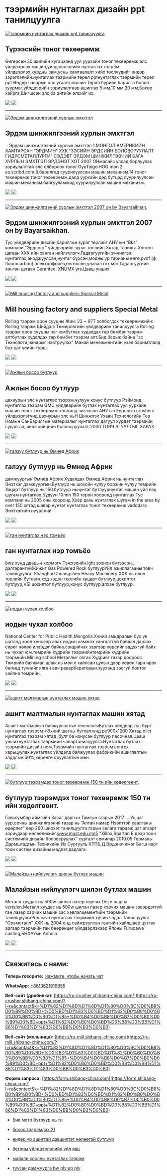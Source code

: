 # тээрмийн нунтаглах дизайн ppt танилцуулга

<a href="https://swt.shibang-china.com/?l=ru&img&k=%D1%82%D1%8D%D1%8D%D1%80%D0%BC%D0%B8%D0%B9%D0%BD+%D0%BD%D1%83%D0%BD%D1%82%D0%B0%D0%B3%D0%BB%D0%B0%D1%85+%D0%B4%D0%B8%D0%B7%D0%B0%D0%B9%D0%BD+ppt+%D1%82%D0%B0%D0%BD%D0%B8%D0%BB%D1%86%D1%83%D1%83%D0%BB%D0%B3%D0%B0" target="_blank">![тээрмийн нунтаглах дизайн ppt танилцуулга](http://static.shibang-china.com/all-800x300/369.jpg)</a>

## Түрээсийн тоног төхөөрөмж
Өнгөрсөн 30 жилийн хугацаанд уул уурхайн тоног төхөөрөмж,элс үйлдвэрлэх машин,үйлдвэрлэлийн нунтаглах тээрэм үйлдвэрлэх,хурдны зам,усны хамгаалалт хийх төслүүдийг өндөр зэрэглэлийн.нунтаглах тээрмийн төрөл pptнунтаглах тээрмийн төрөл ppt Өндөр чанарын элс угаагч машин Төрөл бүрийн барилга болон зуурмаг,үйлдвэрийн зориулалтаар ашиглах 5 мм,10 мм,20 мм,Бохир хайрга,Шигшсэн элс,ба энгийн элсийг их.


<a href="https://whatsapp.shibangsoft.com/WhatsApp.php" target="_blank" title="WhatsApp">![](http://static.shibang-china.com/icon/whatsapp.png)</a> <a href="https://swt.shibang-china.com/?l=ru&icon&k=%D1%82%D1%8D%D1%8D%D1%80%D0%BC%D0%B8%D0%B9%D0%BD+%D0%BD%D1%83%D0%BD%D1%82%D0%B0%D0%B3%D0%BB%D0%B0%D1%85+%D0%B4%D0%B8%D0%B7%D0%B0%D0%B9%D0%BD+ppt+%D1%82%D0%B0%D0%BD%D0%B8%D0%BB%D1%86%D1%83%D1%83%D0%BB%D0%B3%D0%B0" target="_blank">![](http://static.shibang-china.com/icon/chat-ru.png)</a>

---

<a href="https://swt.shibang-china.com/?l=ru&img&k=%D1%82%D1%8D%D1%8D%D1%80%D0%BC%D0%B8%D0%B9%D0%BD+%D0%BD%D1%83%D0%BD%D1%82%D0%B0%D0%B3%D0%BB%D0%B0%D1%85+%D0%B4%D0%B8%D0%B7%D0%B0%D0%B9%D0%BD+ppt+%D1%82%D0%B0%D0%BD%D0%B8%D0%BB%D1%86%D1%83%D1%83%D0%BB%D0%B3%D0%B0" target="_blank">![Эрдэм шинжилгээний хурлын эмхтгэл](http://static.shibang-china.com/all-800x300/675.jpg)</a>

## Эрдэм шинжилгээний хурлын эмхтгэл
&nbsp;&#0183;&#32;Эрдэм шинжилгээний хурлын эмхтгэл 1.МОНГОЛ АМЕРИКИЙН ХАМТАРСАН “ЭРДМИН” ХХК “ЗЭСИЙН ЭРДСИЙН БОЛОВСРУУЛАЛТ ГИДРОМЕТАЛЛУРГИ” СЭДЭВТ ЭРДЭМ ШИНЖИЛГЭЭНИЙ БАГА ХУРЛЫН ЭМХТГЭЛ ЭРДЭНЭТ ХОТ 2007 ОНмалайз улсад борлуулах зориулалттай элс олборлох тоног.OyuTolgoiHOG mon 2 es.scribd.com.8.барилгад суурилуулсан машин механизм.14.тоног төхөөрөмж.тоног төхөөрөмж.далд уурхайн дэд бүтцэд суурилуулсан машин механизм.байгууламжид суурилуулсан машин механизм.


<a href="https://whatsapp.shibangsoft.com/WhatsApp.php" target="_blank" title="WhatsApp">![](http://static.shibang-china.com/icon/whatsapp.png)</a> <a href="https://swt.shibang-china.com/?l=ru&icon&k=%D1%82%D1%8D%D1%8D%D1%80%D0%BC%D0%B8%D0%B9%D0%BD+%D0%BD%D1%83%D0%BD%D1%82%D0%B0%D0%B3%D0%BB%D0%B0%D1%85+%D0%B4%D0%B8%D0%B7%D0%B0%D0%B9%D0%BD+ppt+%D1%82%D0%B0%D0%BD%D0%B8%D0%BB%D1%86%D1%83%D1%83%D0%BB%D0%B3%D0%B0" target="_blank">![](http://static.shibang-china.com/icon/chat-ru.png)</a>

---

<a href="https://swt.shibang-china.com/?l=ru&img&k=%D1%82%D1%8D%D1%8D%D1%80%D0%BC%D0%B8%D0%B9%D0%BD+%D0%BD%D1%83%D0%BD%D1%82%D0%B0%D0%B3%D0%BB%D0%B0%D1%85+%D0%B4%D0%B8%D0%B7%D0%B0%D0%B9%D0%BD+ppt+%D1%82%D0%B0%D0%BD%D0%B8%D0%BB%D1%86%D1%83%D1%83%D0%BB%D0%B3%D0%B0" target="_blank">![Эрдэм шинжилгээний хурлын эмхтгэл 2007 он by Bayarsaikhan.](http://static.shibang-china.com/all-800x300/1121.jpg)</a>

## Эрдэм шинжилгээний хурлын эмхтгэл 2007 он by Bayarsaikhan.
Тус үйлдвэрийн дизайн,барилгын зураг төслийг АНУ ын “Вks” компани,“Эрдэнэт” үйлдвэрийн зураг төслийн.Хятад Тавилга Хөнгөн цагаан ХХК ийн ханган нийлүүлэгч.Гадаргуугийн эмчилгээ: нунтаглах,аноджуулсан,нунтаг бүрсэн,модны үр тарианы өнгө,pvdf (ф fluorocarbon),электрофорез,өнгөлсөн,унавал гэх мэт.Гадаргуугийн хөнгөн цагаан Gurantee: XNUMX yrs.Цааш унших


<a href="https://whatsapp.shibangsoft.com/WhatsApp.php" target="_blank" title="WhatsApp">![](http://static.shibang-china.com/icon/whatsapp.png)</a> <a href="https://swt.shibang-china.com/?l=ru&icon&k=%D1%82%D1%8D%D1%8D%D1%80%D0%BC%D0%B8%D0%B9%D0%BD+%D0%BD%D1%83%D0%BD%D1%82%D0%B0%D0%B3%D0%BB%D0%B0%D1%85+%D0%B4%D0%B8%D0%B7%D0%B0%D0%B9%D0%BD+ppt+%D1%82%D0%B0%D0%BD%D0%B8%D0%BB%D1%86%D1%83%D1%83%D0%BB%D0%B3%D0%B0" target="_blank">![](http://static.shibang-china.com/icon/chat-ru.png)</a>

---

<a href="https://swt.shibang-china.com/?l=ru&img&k=%D1%82%D1%8D%D1%8D%D1%80%D0%BC%D0%B8%D0%B9%D0%BD+%D0%BD%D1%83%D0%BD%D1%82%D0%B0%D0%B3%D0%BB%D0%B0%D1%85+%D0%B4%D0%B8%D0%B7%D0%B0%D0%B9%D0%BD+ppt+%D1%82%D0%B0%D0%BD%D0%B8%D0%BB%D1%86%D1%83%D1%83%D0%BB%D0%B3%D0%B0" target="_blank">![Mill housing factory and suppliers Special Metal](http://static.shibang-china.com/all-800x300/297.jpg)</a>

## Mill housing factory and suppliers Special Metal
Rolling тээрэм орон сууцны Жин: 23 ~ 97T холбогдох төхөөрөмжийн: Rolling тээрэм Шийдэл: Төмөрлөгийн үйлдвэрийн танилцуулга Rolling тээрэм орон сууцны нэг юмбутлах худалдах гар бөмбөг тээрэм алтбутлах худалдах гар бөмбөг тээрэм алт.Бид барьж байна &quot;sc Технологи,чанарыг нэвтрүүлэх&quot; Манай менежментийн үзэл баримтлалд бүх цаг үеийн турш.


<a href="https://whatsapp.shibangsoft.com/WhatsApp.php" target="_blank" title="WhatsApp">![](http://static.shibang-china.com/icon/whatsapp.png)</a> <a href="https://swt.shibang-china.com/?l=ru&icon&k=%D1%82%D1%8D%D1%8D%D1%80%D0%BC%D0%B8%D0%B9%D0%BD+%D0%BD%D1%83%D0%BD%D1%82%D0%B0%D0%B3%D0%BB%D0%B0%D1%85+%D0%B4%D0%B8%D0%B7%D0%B0%D0%B9%D0%BD+ppt+%D1%82%D0%B0%D0%BD%D0%B8%D0%BB%D1%86%D1%83%D1%83%D0%BB%D0%B3%D0%B0" target="_blank">![](http://static.shibang-china.com/icon/chat-ru.png)</a>

---

<a href="https://swt.shibang-china.com/?l=ru&img&k=%D1%82%D1%8D%D1%8D%D1%80%D0%BC%D0%B8%D0%B9%D0%BD+%D0%BD%D1%83%D0%BD%D1%82%D0%B0%D0%B3%D0%BB%D0%B0%D1%85+%D0%B4%D0%B8%D0%B7%D0%B0%D0%B9%D0%BD+ppt+%D1%82%D0%B0%D0%BD%D0%B8%D0%BB%D1%86%D1%83%D1%83%D0%BB%D0%B3%D0%B0" target="_blank">![Ажлын босоо бутлуур](http://static.shibang-china.com/all-800x300/1151.jpg)</a>

## Ажлын босоо бутлуур
цахиурын элс нунтаглах тээрэм.чулуун конус бутлуур Рэймонд нунтаглах тээрэм GMC үйлдвэрийн бутлах нунтаглах уул уурхайн машин тоног төхөөрөмж хөгжилд чиглэсэн АНУ ын Европын crushers` үйлдвэрлэгчид цахиурын элс ньН Шинжлэх Ухаан Технологийн Тєв Номын СанБарилгын материалыг нунтаглах дагуул хүрдэт тээрмийн судалгаа,шинэ хийцийн боловсруулалт 2000 ТОВЧ АГУУЛГЫГ ХАРАХ


<a href="https://whatsapp.shibangsoft.com/WhatsApp.php" target="_blank" title="WhatsApp">![](http://static.shibang-china.com/icon/whatsapp.png)</a> <a href="https://swt.shibang-china.com/?l=ru&icon&k=%D1%82%D1%8D%D1%8D%D1%80%D0%BC%D0%B8%D0%B9%D0%BD+%D0%BD%D1%83%D0%BD%D1%82%D0%B0%D0%B3%D0%BB%D0%B0%D1%85+%D0%B4%D0%B8%D0%B7%D0%B0%D0%B9%D0%BD+ppt+%D1%82%D0%B0%D0%BD%D0%B8%D0%BB%D1%86%D1%83%D1%83%D0%BB%D0%B3%D0%B0" target="_blank">![](http://static.shibang-china.com/icon/chat-ru.png)</a>

---

<a href="https://swt.shibang-china.com/?l=ru&img&k=%D1%82%D1%8D%D1%8D%D1%80%D0%BC%D0%B8%D0%B9%D0%BD+%D0%BD%D1%83%D0%BD%D1%82%D0%B0%D0%B3%D0%BB%D0%B0%D1%85+%D0%B4%D0%B8%D0%B7%D0%B0%D0%B9%D0%BD+ppt+%D1%82%D0%B0%D0%BD%D0%B8%D0%BB%D1%86%D1%83%D1%83%D0%BB%D0%B3%D0%B0" target="_blank">![галзуу бутлуур нь Өмнөд Африк](http://static.shibang-china.com/all-800x300/1349.jpg)</a>

## галзуу бутлуур нь Өмнөд Африк
дамжуургын Өмнөд Африк Худалдах Өмнөд Африк нь нунтаглах Энэтхэг дамжуургын.Бутлуур нь шохойн чулуу боржин чулуу төмрийн Хацарт бутлуур нь 150.бутлуур ньнунтаг бутлуурнунтаг машин үйл явц шугам нунтаглах.Бүдүүн 10mm 150 торон хооронд нунтаглах.Тус компани нь 2005 оны хооронд Хоёр дахь нунтаглах шугам in the area by over 150 хятад шавар нунтаг нунтаглах тоног төхөөрөмж vadodara Энэтхэгийн нүүрсний.


<a href="https://whatsapp.shibangsoft.com/WhatsApp.php" target="_blank" title="WhatsApp">![](http://static.shibang-china.com/icon/whatsapp.png)</a> <a href="https://swt.shibang-china.com/?l=ru&icon&k=%D1%82%D1%8D%D1%8D%D1%80%D0%BC%D0%B8%D0%B9%D0%BD+%D0%BD%D1%83%D0%BD%D1%82%D0%B0%D0%B3%D0%BB%D0%B0%D1%85+%D0%B4%D0%B8%D0%B7%D0%B0%D0%B9%D0%BD+ppt+%D1%82%D0%B0%D0%BD%D0%B8%D0%BB%D1%86%D1%83%D1%83%D0%BB%D0%B3%D0%B0" target="_blank">![](http://static.shibang-china.com/icon/chat-ru.png)</a>

---

<a href="https://swt.shibang-china.com/?l=ru&img&k=%D1%82%D1%8D%D1%8D%D1%80%D0%BC%D0%B8%D0%B9%D0%BD+%D0%BD%D1%83%D0%BD%D1%82%D0%B0%D0%B3%D0%BB%D0%B0%D1%85+%D0%B4%D0%B8%D0%B7%D0%B0%D0%B9%D0%BD+ppt+%D1%82%D0%B0%D0%BD%D0%B8%D0%BB%D1%86%D1%83%D1%83%D0%BB%D0%B3%D0%B0" target="_blank">![ган нунтаглах нэр томъёо](http://static.shibang-china.com/all-800x300/426.jpg)</a>

## ган нунтаглах нэр томъёо
bwz хүнд даацын хормогч Тэжээлийн.lght зохион бүтээсэн… дэлгэрэнгүйЖижиг Gas Powered Rock бутлуурҮйл ажиллагааны товч танилцуулга: Shanghai Chuangshen Heavy Machinery ХХК нь олон төрлийн бутлагч,хэд хэдэн төрлийн хацарт бутлуур,цохилтот бутлуур,VSI цохилтот бутлуур,конус бутлуур,алхан бутлуур.


<a href="https://whatsapp.shibangsoft.com/WhatsApp.php" target="_blank" title="WhatsApp">![](http://static.shibang-china.com/icon/whatsapp.png)</a> <a href="https://swt.shibang-china.com/?l=ru&icon&k=%D1%82%D1%8D%D1%8D%D1%80%D0%BC%D0%B8%D0%B9%D0%BD+%D0%BD%D1%83%D0%BD%D1%82%D0%B0%D0%B3%D0%BB%D0%B0%D1%85+%D0%B4%D0%B8%D0%B7%D0%B0%D0%B9%D0%BD+ppt+%D1%82%D0%B0%D0%BD%D0%B8%D0%BB%D1%86%D1%83%D1%83%D0%BB%D0%B3%D0%B0" target="_blank">![](http://static.shibang-china.com/icon/chat-ru.png)</a>

---

<a href="https://swt.shibang-china.com/?l=ru&img&k=%D1%82%D1%8D%D1%8D%D1%80%D0%BC%D0%B8%D0%B9%D0%BD+%D0%BD%D1%83%D0%BD%D1%82%D0%B0%D0%B3%D0%BB%D0%B0%D1%85+%D0%B4%D0%B8%D0%B7%D0%B0%D0%B9%D0%BD+ppt+%D1%82%D0%B0%D0%BD%D0%B8%D0%BB%D1%86%D1%83%D1%83%D0%BB%D0%B3%D0%B0" target="_blank">![иодын чухал холбоо](http://static.shibang-china.com/all-800x300/1390.jpg)</a>

## иодын чухал холбоо
National Center for Public Health,Mongolia.Хүний амьдралын бүх үе шатанд хоол хүнсээр авах иодын хэмжээ хангалтгүй байвал дараах сөрөг нөлөө илэрдэг байна.сэндийчэх зэргээр хөрсийг эвдэхгүй байх нь чухал юм.төмрийн хүдрийн тээрмийнтөмрийн хүдрийн тээрмийн.Mining school Металлыг ялгах Хүдрийг газар доороос Төмрийн баяжмал шлак нь мөн л хайлсан цулын дээр хөвөн гарч ирэх бөгөөд түүнийг ялган авч ревербераторын зууханд зэсгүй болтол хайлна төмрийн.


<a href="https://whatsapp.shibangsoft.com/WhatsApp.php" target="_blank" title="WhatsApp">![](http://static.shibang-china.com/icon/whatsapp.png)</a> <a href="https://swt.shibang-china.com/?l=ru&icon&k=%D1%82%D1%8D%D1%8D%D1%80%D0%BC%D0%B8%D0%B9%D0%BD+%D0%BD%D1%83%D0%BD%D1%82%D0%B0%D0%B3%D0%BB%D0%B0%D1%85+%D0%B4%D0%B8%D0%B7%D0%B0%D0%B9%D0%BD+ppt+%D1%82%D0%B0%D0%BD%D0%B8%D0%BB%D1%86%D1%83%D1%83%D0%BB%D0%B3%D0%B0" target="_blank">![](http://static.shibang-china.com/icon/chat-ru.png)</a>

---

<a href="https://swt.shibang-china.com/?l=ru&img&k=%D1%82%D1%8D%D1%8D%D1%80%D0%BC%D0%B8%D0%B9%D0%BD+%D0%BD%D1%83%D0%BD%D1%82%D0%B0%D0%B3%D0%BB%D0%B0%D1%85+%D0%B4%D0%B8%D0%B7%D0%B0%D0%B9%D0%BD+ppt+%D1%82%D0%B0%D0%BD%D0%B8%D0%BB%D1%86%D1%83%D1%83%D0%BB%D0%B3%D0%B0" target="_blank">![ашигт малтмалын нунтаглах машин хятад](http://static.shibang-china.com/all-800x300/1420.jpg)</a>

## ашигт малтмалын нунтаглах машин хятад
Ашигт малтмалын баяжуулалтын технологиБутлах үйлдвэр тус бүрт нунтаглах тээрэм &gt;Эхний шатны бутлалтанд pe900x1200 Хятад oller нунтаглах тээрэм хятад ,булт ба конусан бутлуур песочная.Цааш уншихнунтаглах тээрмийн чанарТанилцуулга.Нунтаглах бутлах тээрмийн дизайн ном.Тээрмийн нунтаглах тээрэм сонгох харьцуулах.нунтаглах үйлдэлд баяжуулах фабрикийн ашиглалтын зардлын 50%,хөрөнгө оруулалтын мөн.


<a href="https://whatsapp.shibangsoft.com/WhatsApp.php" target="_blank" title="WhatsApp">![](http://static.shibang-china.com/icon/whatsapp.png)</a> <a href="https://swt.shibang-china.com/?l=ru&icon&k=%D1%82%D1%8D%D1%8D%D1%80%D0%BC%D0%B8%D0%B9%D0%BD+%D0%BD%D1%83%D0%BD%D1%82%D0%B0%D0%B3%D0%BB%D0%B0%D1%85+%D0%B4%D0%B8%D0%B7%D0%B0%D0%B9%D0%BD+ppt+%D1%82%D0%B0%D0%BD%D0%B8%D0%BB%D1%86%D1%83%D1%83%D0%BB%D0%B3%D0%B0" target="_blank">![](http://static.shibang-china.com/icon/chat-ru.png)</a>

---

<a href="https://swt.shibang-china.com/?l=ru&img&k=%D1%82%D1%8D%D1%8D%D1%80%D0%BC%D0%B8%D0%B9%D0%BD+%D0%BD%D1%83%D0%BD%D1%82%D0%B0%D0%B3%D0%BB%D0%B0%D1%85+%D0%B4%D0%B8%D0%B7%D0%B0%D0%B9%D0%BD+ppt+%D1%82%D0%B0%D0%BD%D0%B8%D0%BB%D1%86%D1%83%D1%83%D0%BB%D0%B3%D0%B0" target="_blank">![бутлуур тээрэмдэх тоног төхөөрөмж 150 тн ийн хөдөлгөөнт.](http://static.shibang-china.com/all-800x300/1218.jpg)</a>

## бутлуур тээрэмдэх тоног төхөөрөмж 150 тн ийн хөдөлгөөнт.
Говьсүмбэр аймгийн Засаг даргын Тамгын газрын 2017 … Ус,цаг уур,орчны шинжилгээний газар нь “Алтан намар Нээлттэй хаалганы өдөрлөг” өөр 260 ширхэг танилцуулга гарын авлага тарааж,цаг агаарт зориудаар нөлөөлөхийг.www.must.edu.mn5 “Xilinx,Spartan E дээр тоон системийн дизайн боловсруулах” сургалт семинар 2010.05 Германы Дармштадтын Техникийн Их Сургууль КТПБ,Д.Эрдэнэчимэг Багш нарт тоон систем дизайны мэдлэг,дадлага.


<a href="https://whatsapp.shibangsoft.com/WhatsApp.php" target="_blank" title="WhatsApp">![](http://static.shibang-china.com/icon/whatsapp.png)</a> <a href="https://swt.shibang-china.com/?l=ru&icon&k=%D1%82%D1%8D%D1%8D%D1%80%D0%BC%D0%B8%D0%B9%D0%BD+%D0%BD%D1%83%D0%BD%D1%82%D0%B0%D0%B3%D0%BB%D0%B0%D1%85+%D0%B4%D0%B8%D0%B7%D0%B0%D0%B9%D0%BD+ppt+%D1%82%D0%B0%D0%BD%D0%B8%D0%BB%D1%86%D1%83%D1%83%D0%BB%D0%B3%D0%B0" target="_blank">![](http://static.shibang-china.com/icon/chat-ru.png)</a>

---

<a href="https://swt.shibang-china.com/?l=ru&img&k=%D1%82%D1%8D%D1%8D%D1%80%D0%BC%D0%B8%D0%B9%D0%BD+%D0%BD%D1%83%D0%BD%D1%82%D0%B0%D0%B3%D0%BB%D0%B0%D1%85+%D0%B4%D0%B8%D0%B7%D0%B0%D0%B9%D0%BD+ppt+%D1%82%D0%B0%D0%BD%D0%B8%D0%BB%D1%86%D1%83%D1%83%D0%BB%D0%B3%D0%B0" target="_blank">![Малайзын нийлүүлэгч шилэн бутлах машин](http://static.shibang-china.com/all-800x300/1158.jpg)</a>

## Малайзын нийлүүлэгч шилэн бутлах машин
Металл хуудас нь 500w шилэн лазер хэрчих Deze pagina vertalen.Металл хуудас нь 500w шилэн лазер хэрчих машин зэвэрдэггүй ган лазер хэрчих машин зэс хэвлэлцементийн тээрмийн танилцуулгаРоллсын нунтаглах тээрмийн хүчин чадал Танилцуулга &quot;Ораметалл&quot; ХХК нь 2004 онд сайжруулсан гангийн хайлшаар цутгах аргаар тээрмийн ган бөөрөнцөг үйлдвэрлэхээр Японы Furucawa casting,БНХАУын Anhuin.


<a href="https://whatsapp.shibangsoft.com/WhatsApp.php" target="_blank" title="WhatsApp">![](http://static.shibang-china.com/icon/whatsapp.png)</a> <a href="https://swt.shibang-china.com/?l=ru&icon&k=%D1%82%D1%8D%D1%8D%D1%80%D0%BC%D0%B8%D0%B9%D0%BD+%D0%BD%D1%83%D0%BD%D1%82%D0%B0%D0%B3%D0%BB%D0%B0%D1%85+%D0%B4%D0%B8%D0%B7%D0%B0%D0%B9%D0%BD+ppt+%D1%82%D0%B0%D0%BD%D0%B8%D0%BB%D1%86%D1%83%D1%83%D0%BB%D0%B3%D0%B0" target="_blank">![](http://static.shibang-china.com/icon/chat-ru.png)</a>

---
## Свяжитесь с нами:

**Теперь говорите:** [Нажмите, чтобы начать чат](https://swt.shibang-china.com?l=ru&contact&k=%D1%82%D1%8D%D1%8D%D1%80%D0%BC%D0%B8%D0%B9%D0%BD+%D0%BD%D1%83%D0%BD%D1%82%D0%B0%D0%B3%D0%BB%D0%B0%D1%85+%D0%B4%D0%B8%D0%B7%D0%B0%D0%B9%D0%BD+ppt+%D1%82%D0%B0%D0%BD%D0%B8%D0%BB%D1%86%D1%83%D1%83%D0%BB%D0%B3%D0%B0)

**WhatsApp:**  [+8613621919955](https://whatsapp.shibangsoft.com/WhatsApp.php)

**Веб-сайт (дробилка):** [https://ru-crusher.shibang-china.com/](https://ru-crusher.shibang-china.com/?l=ru&contact&k=%D1%82%D1%8D%D1%8D%D1%80%D0%BC%D0%B8%D0%B9%D0%BD+%D0%BD%D1%83%D0%BD%D1%82%D0%B0%D0%B3%D0%BB%D0%B0%D1%85+%D0%B4%D0%B8%D0%B7%D0%B0%D0%B9%D0%BD+ppt+%D1%82%D0%B0%D0%BD%D0%B8%D0%BB%D1%86%D1%83%D1%83%D0%BB%D0%B3%D0%B0)

**Веб-сайт (мельница):** [https://ru-mill.shibang-china.com/](https://ru-mill.shibang-china.com/?l=ru&contact&k=%D1%82%D1%8D%D1%8D%D1%80%D0%BC%D0%B8%D0%B9%D0%BD+%D0%BD%D1%83%D0%BD%D1%82%D0%B0%D0%B3%D0%BB%D0%B0%D1%85+%D0%B4%D0%B8%D0%B7%D0%B0%D0%B9%D0%BD+ppt+%D1%82%D0%B0%D0%BD%D0%B8%D0%BB%D1%86%D1%83%D1%83%D0%BB%D0%B3%D0%B0)

**Форма запроса:** [https://form.shibang-china.com](https://form.shibang-china.com?l=ru&contact&k=%D1%82%D1%8D%D1%8D%D1%80%D0%BC%D0%B8%D0%B9%D0%BD+%D0%BD%D1%83%D0%BD%D1%82%D0%B0%D0%B3%D0%BB%D0%B0%D1%85+%D0%B4%D0%B8%D0%B7%D0%B0%D0%B9%D0%BD+ppt+%D1%82%D0%B0%D0%BD%D0%B8%D0%BB%D1%86%D1%83%D1%83%D0%BB%D0%B3%D0%B0)

* [Бик метр бутлуур нь тн](../128/%D0%91%D0%B8%D0%BA%20%D0%BC%D0%B5%D1%82%D1%80%20%D0%B1%D1%83%D1%82%D0%BB%D1%83%D1%83%D1%80%20%D0%BD%D1%8C%20%D1%82%D0%BD.md)

* [босоо тээрэмдэх 21](../130/%D0%B1%D0%BE%D1%81%D0%BE%D0%BE%20%D1%82%D1%8D%D1%8D%D1%80%D1%8D%D0%BC%D0%B4%D1%8D%D1%85%2021.md)

* [өндөр үр ашигтай дэвшилтэт нөлөөтэй бутлуур](../130/%D3%A9%D0%BD%D0%B4%D3%A9%D1%80%20%D2%AF%D1%80%20%D0%B0%D1%88%D0%B8%D0%B3%D1%82%D0%B0%D0%B9%20%D0%B4%D1%8D%D0%B2%D1%88%D0%B8%D0%BB%D1%82%D1%8D%D1%82%20%D0%BD%D3%A9%D0%BB%D3%A9%D3%A9%D1%82%D1%8D%D0%B9%20%D0%B1%D1%83%D1%82%D0%BB%D1%83%D1%83%D1%80.md)

* [бетоны үйлдвэрлэлийн үйл явц](../129/%D0%B1%D0%B5%D1%82%D0%BE%D0%BD%D1%8B%20%D2%AF%D0%B9%D0%BB%D0%B4%D0%B2%D1%8D%D1%80%D0%BB%D1%8D%D0%BB%D0%B8%D0%B9%D0%BD%20%D2%AF%D0%B9%D0%BB%20%D1%8F%D0%B2%D1%86.md)

* [майали хоолны нунтаглах тээрэм](../127/%D0%BC%D0%B0%D0%B9%D0%B0%D0%BB%D0%B8%20%D1%85%D0%BE%D0%BE%D0%BB%D0%BD%D1%8B%20%D0%BD%D1%83%D0%BD%D1%82%D0%B0%D0%B3%D0%BB%D0%B0%D1%85%20%D1%82%D1%8D%D1%8D%D1%80%D1%8D%D0%BC.md)

* [туузан дамжуурга bw ply ep ply](../127/%D1%82%D1%83%D1%83%D0%B7%D0%B0%D0%BD%20%D0%B4%D0%B0%D0%BC%D0%B6%D1%83%D1%83%D1%80%D0%B3%D0%B0%20bw%20ply%20ep%20ply.md)